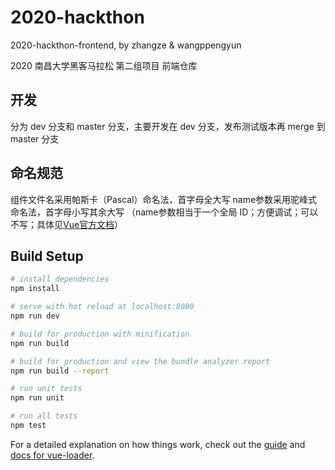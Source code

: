 # 2020-hackthon

2020-hackthon-frontend, by zhangze & wangppengyun  
  
2020 南昌大学黑客马拉松 第二组项目 前端仓库

## 开发

分为 dev 分支和 master 分支，主要开发在 dev 分支，发布测试版本再 merge 到 master 分支

## 命名规范  

组件文件名采用帕斯卡（Pascal）命名法，首字母全大写
name参数采用驼峰式命名法，首字母小写其余大写 （name参数相当于一个全局 ID；方便调试；可以不写；具体见[Vue官方文档](https://cn.vuejs.org/v2/api/#name)）

## Build Setup

``` bash
# install dependencies
npm install

# serve with hot reload at localhost:8080
npm run dev

# build for production with minification
npm run build

# build for production and view the bundle analyzer report
npm run build --report

# run unit tests
npm run unit

# run all tests
npm test
```

For a detailed explanation on how things work, check out the [guide](http://vuejs-templates.github.io/webpack/) and [docs for vue-loader](http://vuejs.github.io/vue-loader).
